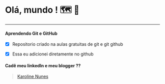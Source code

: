 # Olá, mundo ! 🗺️ 🧠
---
#### Aprendendo Git e GitHub
 
 - [X] Repositorio criado na aulas gratuitas de git e git github
 
 - [X] Essa eu adicionei diretamente no github
 
 #### Cadê meu linkedln e meu blogger ?? 
 
> [Karoline Nunes](https://www.linkedin.com/in/karoline-batalha-597a491ab/)
